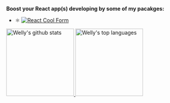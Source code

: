 **Boost your React app(s) developing by some of my pacakges:**

- ⚛️ [![React Cool Form](https://img.shields.io/packagist/stars/wellyshen/react-cool-form?style=social)](https://www.npmjs.com/package/react-cool-form)

<a href="https://www.linkedin.com/in/welly-shen-8b43287a">
  <img height="180rem" src="https://github-readme-stats.vercel.app/api?username=wellyshen&show_icons=true&theme=react" alt="Welly's github stats" />
  <img height="180rem" src="https://github-readme-stats.vercel.app/api/top-langs/?username=wellyshen&layout=compact&theme=react" alt="Welly's top languages" />
</a>

